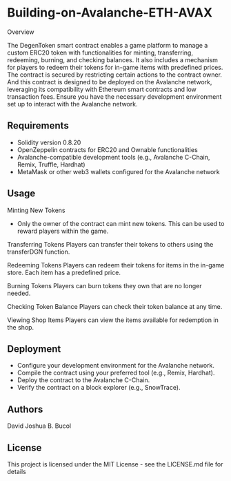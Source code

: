 # Building-on-Avalanche-ETH-AVAX
Overview

The DegenToken smart contract enables a game platform to manage a custom ERC20 token with functionalities for minting, transferring, redeeming, burning, and checking balances. It also includes a mechanism for players to redeem their tokens for in-game items with predefined prices. The contract is secured by restricting certain actions to the contract owner. And this contract is designed to be deployed on the Avalanche network, leveraging its compatibility with Ethereum smart contracts and low transaction fees. Ensure you have the necessary development environment set up to interact with the Avalanche network.

## Requirements
* Solidity version 0.8.20
* OpenZeppelin contracts for ERC20 and Ownable functionalities
* Avalanche-compatible development tools (e.g., Avalanche C-Chain, Remix, Truffle, Hardhat)
* MetaMask or other web3 wallets configured for the Avalanche network


## Usage
Minting New Tokens
* Only the owner of the contract can mint new tokens. This can be used to reward players within the game.

Transferring Tokens
Players can transfer their tokens to others using the transferDGN function.

Redeeming Tokens
Players can redeem their tokens for items in the in-game store. Each item has a predefined price.

Burning Tokens
Players can burn tokens they own that are no longer needed.

Checking Token Balance
Players can check their token balance at any time.

Viewing Shop Items
Players can view the items available for redemption in the shop.

## Deployment
* Configure your development environment for the Avalanche network.
* Compile the contract using your preferred tool (e.g., Remix, Hardhat).
* Deploy the contract to the Avalanche C-Chain.
* Verify the contract on a block explorer (e.g., SnowTrace).

## Authors
David Joshua B. Bucol

## License
This project is licensed under the MIT License - see the LICENSE.md file for details
